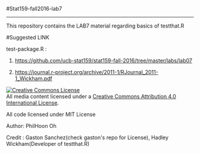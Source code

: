 #Stat159-fall2016-lab7
***

This repository contains the LAB7 material regarding basics of testthat.R

#Suggested LINK

test-package.R : 

1. https://github.com/ucb-stat159/stat159-fall-2016/tree/master/labs/lab07

2. https://journal.r-project.org/archive/2011-1/RJournal_2011-1_Wickham.pdf



<a rel="license" href="http://creativecommons.org/licenses/by/4.0/"><img alt="Creative Commons License" style="border-width:0" src="https://i.creativecommons.org/l/by/4.0/88x31.png" /></a><br />All media content licensed under a <a rel="license" href="http://creativecommons.org/licenses/by/4.0/">Creative Commons Attribution 4.0 International License</a>.

All code licensed under MIT License

Author: PhilHoon Oh

Credit : Gaston Sanchez(check gaston's repo for License), Hadley Wickham(Developer of testthat.R)


